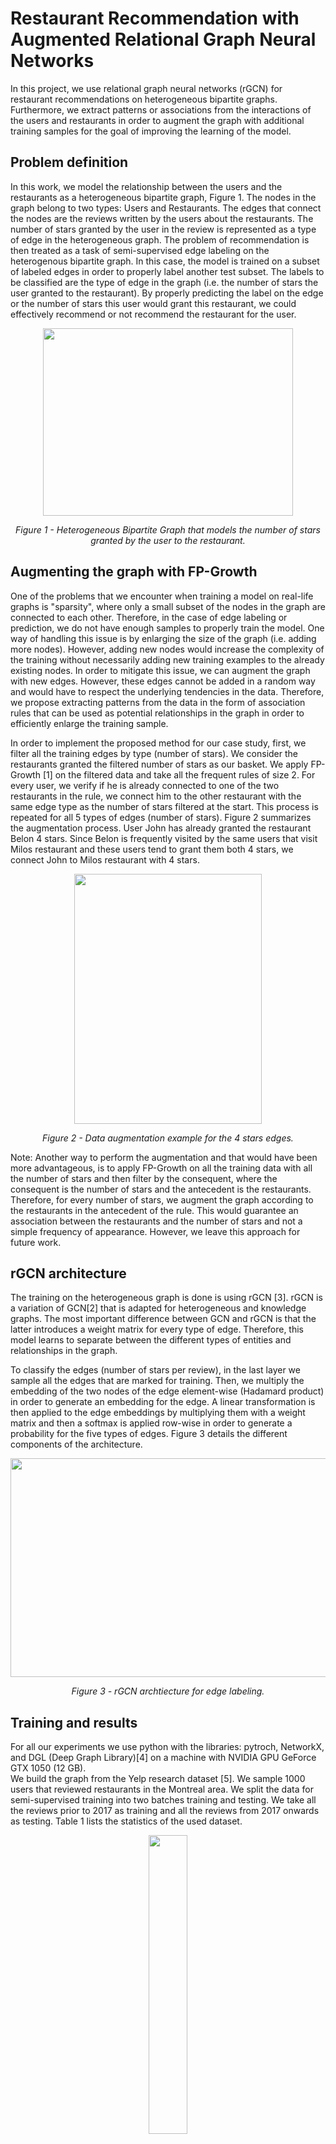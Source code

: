 # Restaurant Recommendation with Augmented Relational Graph Neural Networks

In this project, we use relational graph neural networks (rGCN) for restaurant recommendations on heterogeneous bipartite graphs. Furthermore, we extract patterns or associations from the interactions of the users and restaurants in order to augment the graph with additional training samples for the goal of improving the learning of the model.  

## Problem definition
In this work, we model the relationship between the users and the restaurants as a heterogeneous bipartite graph, Figure 1. The nodes in the graph belong to two types: Users and Restaurants. The edges that connect the nodes are the reviews written by the users about the restaurants. The number of stars granted by the user in the review is represented as a type of edge in the heterogeneous graph. The problem of recommendation is then treated as a task of semi-supervised edge labeling on the heterogenous bipartite graph. In this case, the model is trained on a subset of labeled edges in order to properly label another test subset. The labels to be classified are the type of edge in the graph (i.e. the number of stars the user granted to the restaurant). By properly predicting the label on the edge or the number of stars this user would grant this restaurant, we could effectively recommend or not recommend the restaurant for the user.

<p align="center">
  <img width="400" height="300" src="https://github.com/MarounHaddad/Restaurant-recommendation-with-augmented-relational-graph-neural-networks/blob/main/images/bipartite%20heterogenous%20graph.png">
</p>
 <p align="center"><em>Figure 1 - Heterogeneous Bipartite Graph that models the number of stars granted by the user to the restaurant.</em></p>
 
## Augmenting the graph with FP-Growth
One of the problems that we encounter when training a model on real-life graphs is "sparsity", where only a small subset of the nodes in the graph are connected to each other. Therefore, in the case of edge labeling or prediction, we do not have enough samples to properly train the model. One way of handling this issue is by enlarging the size of the graph (i.e. adding more nodes). However, adding new nodes would increase the complexity of the training without necessarily adding new training examples to the already existing nodes. In order to mitigate this issue, we can augment the graph with new edges. However, these edges cannot be added in a random way and would have to respect the underlying tendencies in the data. Therefore, we propose extracting patterns from the data in the form of association rules that can be used as potential relationships in the graph in order to efficiently enlarge the training sample.  

In order to implement the proposed method for our case study, first, we filter all the training edges by type (number of stars). We consider the restaurants granted the filtered number of stars as our basket. We apply FP-Growth [1] on the filtered data and take all the frequent rules of size 2. For every user, we verify if he is already connected to one of the two restaurants in the rule, we connect him to the other restaurant with the same edge type as the number of stars filtered at the start. This process is repeated for all 5 types of edges (number of stars). Figure 2 summarizes the augmentation process. User John has already granted the restaurant Belon 4 stars. Since Belon is frequently visited by the same users that visit Milos restaurant and these users tend to grant them both 4 stars, we connect John to Milos restaurant with 4 stars.

<p align="center">
  <img width="300" height="400" src="https://github.com/MarounHaddad/Restaurant-recommendation-with-augmented-relational-graph-neural-networks/blob/main/images/data%20augementation.png">
</p>
 <p align="center"><em>Figure 2 - Data augmentation example for the 4 stars edges.</em></p>
 
Note: Another way to perform the augmentation and that would have been more advantageous, is to apply FP-Growth on all the training data with all the number of stars and then filter by the consequent, where the consequent is the number of stars and the antecedent is the restaurants. Therefore, for every number of stars, we augment the graph according to the restaurants in the antecedent of the rule. This would guarantee an association between the restaurants and the number of stars and not a simple frequency of appearance. However, we leave this approach for future work.
 
## rGCN architecture
The training on the heterogeneous graph is done is using rGCN [3]. rGCN is a variation of GCN[2] that is adapted for heterogeneous and knowledge graphs. The most important difference between GCN and rGCN is that the latter introduces a weight matrix for every type of edge. Therefore, this model learns to separate between the different types of entities and relationships in the graph.

To classify the edges (number of stars per review), in the last layer we sample all the edges that are marked for training. Then, we multiply the embedding of the two nodes of the edge element-wise (Hadamard product) in order to generate an embedding for the edge. A linear transformation is then applied to the edge embeddings by multiplying them with a weight matrix and then a softmax is applied row-wise in order to generate a probability for the five types of edges. Figure 3 details the different components of the architecture.

<p align="center">
  <img width="700" height="350" src="https://github.com/MarounHaddad/Restaurant-recommendation-with-augmented-relational-graph-neural-networks/blob/main/images/architecture.png">
</p>
 <p align="center"><em>Figure 3 - rGCN archtiecture for edge labeling.</em></p>

## Training and results

For all our experiments we use python with the libraries: pytroch, NetworkX, and DGL (Deep Graph Library)[4] on a machine with NVIDIA GPU GeForce GTX 1050 (12 GB).  
We build the graph from the Yelp research dataset [5]. We sample 1000 users that reviewed restaurants in the Montreal area. We split the data for semi-supervised training into two batches training and testing. We take all the reviews prior to 2017 as training and all the reviews from 2017 onwards as testing. Table 1 lists the statistics of the used dataset.

<p align="center">
  <img width="35%" src="https://github.com/MarounHaddad/Restaurant-recommendation-with-augmented-relational-graph-neural-networks/blob/main/images/dataset%20statistics.PNG">
</p>
<p align="center"><em>Table 1 - Dataset statistics.</em></p>

Table 2 details the distribution of the classes (star numbers) in the training and test batches. We remarque that the classes are not balanced. The data augmentation that we will perform will help mitigate this problem. In order to augment the data, we test 3 minimum supports for FP-Growth. The number of edges added per minimum support is detailed in table 3.

<p align="center">
  <img width="30%" src="https://github.com/MarounHaddad/Restaurant-recommendation-with-augmented-relational-graph-neural-networks/blob/main/images/classes%20distribution.PNG">
</p>
<p align="center"><em>Table 2 - Classes distribution.</em></p>

<p align="center">
  <img width="40%" src="https://github.com/MarounHaddad/Restaurant-recommendation-with-augmented-relational-graph-neural-networks/blob/main/images/data%20augementation%20results.PNG">
</p>
<p align="center"><em>Table 3 - Data augmentation results.</em></p>

For both the GCN and rGCN models, we use two layers with a hidden layer size of 16 and ReLU activation functions. We train for 300 epochs with a patience of 30. We use the Cross-Entropy loss and the Adam optimizer with a learning rate of 0.001. We evaluate the performance of the models with RMSE (Root Mean Squared Error), which calculates the difference between the predicted and ground truth stars.  

Table 4 details the results of our experiments. The models rGCN outperform the vanilla GCN, highlighting the importance of the inclusion of the edge type in the learning process. Furthermore, the rGCN model with data augmentation having minimum support of 0.01 outperforms all the other models. This preliminary result highlights the advantages of data augmentation when performed using mined association rules.

<p align="center">
  <img width="30%" src="https://github.com/MarounHaddad/Restaurant-recommendation-with-augmented-relational-graph-neural-networks/blob/main/images/results.PNG">
</p>
<p align="center"><em>Table 4 - Preliminary results.</em></p>

Table 5 demonstrates some of the samples predicted by rGCN-Aug(minsup=0.01). The color-coding is as follows, Green: exact match to the stars in the review, Light brown: minor error, and Red: Major error. We find that the model tends to overestimate the results. In the example highlighted in red, there is a big difference between the score given by the model and the actual score given by the user, however, we do find that the score 5 is close to the actual general score of the restaurant on  Yelp. Also, a noticeable result for the user Emmy on the restaurant Ucan (highlighted in bold), we find that the model did a good job at low scoring the restaurant, which in practice would prevent the model from recommending a restaurant that would be disliked by the user, overall improving the user experience on the platform.

<p align="center">
  <img width="50%" src="https://github.com/MarounHaddad/Restaurant-recommendation-with-augmented-relational-graph-neural-networks/blob/main/images/prediction%20examples.png">
</p>
<p align="center"><em>Table 5 - Prediction samples by rGCN-Aug(minsup=0.01).</em></p>

## Background information
This work was presented as partial requirement for the course "INF7710 - Théorie et applications de la fouille d’associations" at UQAM (Université du Quebec à Montréal).  
Maroun Haddad (April 2020).


## References
[1] Han, J., Pei, J. and Yin, Y. (2000). Mining frequent patterns without candidate generation. In proceedings of the 2000 ACM SIGMOD International Conference on Management of Data.  
[2] Kipf, T. N. and Welling, M. (2017). Semi-supervised classification with graph convolu-tional networks. In proceedings of the 5th International Conference on Learning Representations,ICLR.  
[3] Schlichtkrull, M. S., Kipf, T. N., Bloem, P., van den Berg, R., Titov, I. and Welling, M.(2018). Modeling relational data with graph convolutional networks. In proceedings of the 15th International Conference.  
[4] Wang, M., Yu, L., Zheng, D., Gan, Q., Gai, Y., Ye, Z., Li, M., Zhou, J., Huang, Q., Ma,C., Huang, Z., Guo, Q., Zhang, H., Lin, H., Zhao, J., Li, J., Smola, A. J. and Zhang, Z.(2019). Deep graph library : Towards efficient and scalable deep learning on graphs.  
[5] Yelp dataset. Retreived from https://www.yelp.com/dataset  
